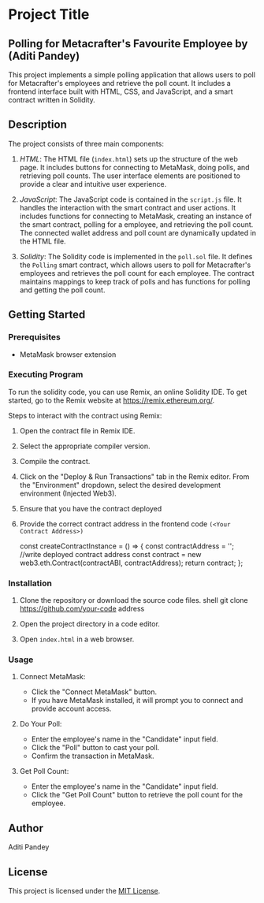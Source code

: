 # Project Title
## Polling for Metacrafter's Favourite Employee by (Aditi Pandey)

This project implements a simple polling application that allows users to poll for Metacrafter's employees and retrieve the poll count. It includes a frontend interface built with HTML, CSS, and JavaScript, and a smart contract written in Solidity.

## Description

The project consists of three main components:

1. *HTML*: The HTML file (`index.html`) sets up the structure of the web page. It includes buttons for connecting to MetaMask, doing polls, and retrieving poll counts. The user interface elements are positioned to provide a clear and intuitive user experience.

2. *JavaScript*: The JavaScript code is contained in the `script.js` file. It handles the interaction with the smart contract and user actions. It includes functions for connecting to MetaMask, creating an instance of the smart contract, polling for a employee, and retrieving the poll count. The connected wallet address and poll count are dynamically updated in the HTML file.

3. *Solidity*: The Solidity code is implemented in the `poll.sol` file. It defines the `Polling` smart contract, which allows users to poll for Metacrafter's employees and retrieves the poll count for each employee. The contract maintains mappings to keep track of polls and has functions for polling and getting the poll count.

## Getting Started

### Prerequisites
- MetaMask browser extension
  
### Executing Program
To run the solidity code, you can use Remix, an online Solidity IDE. To get started, go to the Remix website at https://remix.ethereum.org/.

Steps to interact with the contract using Remix:

1. Open the contract file in Remix IDE.
2. Select the appropriate compiler version.
3. Compile the contract.
4. Click on the "Deploy & Run Transactions" tab in the Remix editor. From the "Environment" dropdown, select the desired development       
   environment (Injected Web3).
5. Ensure that you have the contract deployed
6. Provide the correct contract address in the frontend code `(<Your Contract Address>)`
   
   
   const createContractInstance = () => {
      const contractAddress = '<Your Contract Address>'; //write deployed contract address
      const contract = new web3.eth.Contract(contractABI, contractAddress);
      return contract;
    };
   


### Installation
1. Clone the repository or download the source code files.
shell
git clone https://github.com/your-code address

2. Open the project directory in a code editor.

3. Open `index.html` in a web browser.

### Usage
1. Connect MetaMask:
   - Click the "Connect MetaMask" button.
   - If you have MetaMask installed, it will prompt you to connect and provide account access.

2. Do Your Poll:
   - Enter the employee's name in the "Candidate" input field.
   - Click the "Poll" button to cast your poll.
   - Confirm the transaction in MetaMask.

3. Get Poll Count:
   - Enter the employee's name in the "Candidate" input field.
   - Click the "Get Poll Count" button to retrieve the poll count for the employee.

## Author 
Aditi Pandey

## License
This project is licensed under the [MIT License](https://opensource.org/licenses/MIT).
